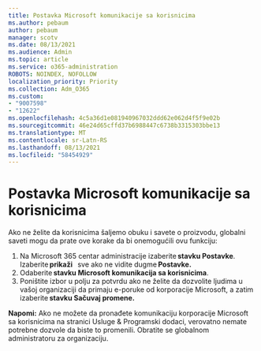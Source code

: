 ```yaml
---
title: Postavka Microsoft komunikacije sa korisnicima
ms.author: pebaum
author: pebaum
manager: scotv
ms.date: 08/13/2021
ms.audience: Admin
ms.topic: article
ms.service: o365-administration
ROBOTS: NOINDEX, NOFOLLOW
localization_priority: Priority
ms.collection: Adm_O365
ms.custom:
- "9007598"
- "12622"
ms.openlocfilehash: 4c5a36d1e081940967032ddd62e062d4f5f9e02b
ms.sourcegitcommit: 46e24d65cffd37b6988447c6738b3315303bbe13
ms.translationtype: MT
ms.contentlocale: sr-Latn-RS
ms.lasthandoff: 08/13/2021
ms.locfileid: "58454929"
---
```

# <a name="microsoft-communication-to-users-setting"></a>Postavka Microsoft komunikacije sa korisnicima

Ako ne želite da korisnicima šaljemo obuku i savete o proizvodu, globalni saveti mogu da prate ove korake da bi onemogućili ovu funkciju:  

1. Na Microsoft 365 centar administracije izaberite **stavku Postavke**. Izaberite **prikaži**   sve ako ne vidite dugme **Postavke.**
1. Odaberite **stavku Microsoft komunikacija sa korisnicima**.
1. Poništite izbor u polju za potvrdu ako ne želite da dozvolite ljudima u vašoj organizaciji da primaju e-poruke od korporacije Microsoft, a zatim izaberite **stavku Sačuvaj promene.**

**Napomi:** Ako ne možete da pronađete komunikaciju korporacije Microsoft sa korisnicima na stranici Usluge & Programski dodaci, verovatno nemate potrebne dozvole da biste to promenili. Obratite se globalnom administratoru za organizaciju.